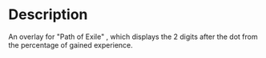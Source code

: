 # Description
An overlay for "Path of Exile" , which displays the 2 digits after the dot from the percentage of gained experience.
